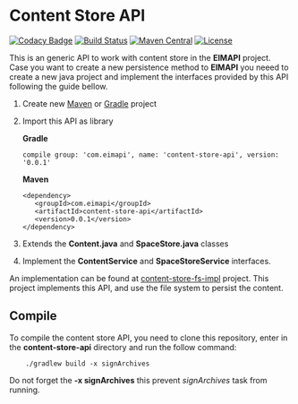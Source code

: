 # Content Store API

[![Codacy Badge](https://api.codacy.com/project/badge/Grade/b53fda8864c8458b86047c14b809b8c7)](https://www.codacy.com/app/gsdenys/content-store-api?utm_source=github.com&utm_medium=referral&utm_content=eimapi/content-store-api&utm_campaign=badger)
[![Build Status](https://travis-ci.org/eimapi/content-store-api.svg?branch=master)](https://travis-ci.org/eimapi/content-store-api) 
[![Maven Central](https://maven-badges.herokuapp.com/maven-central/com.eimapi/content-store-api/badge.svg)](https://maven-badges.herokuapp.com/maven-central/com.eimapi/content-store-api)
[![License](https://img.shields.io/badge/License-Apache%202.0-blue.svg)](https://opensource.org/licenses/Apache-2.0)

This is an generic API to work with content store in the **EIMAPI** project. Case you want to create a new persistence method to **EIMAPI** you neeed to create a new java project and implement the interfaces provided by this API following the guide bellow.

 1. Create new [Maven](http://maven.apache.org) or [Gradle](https://gradle.org/) project
 2. Import this API as library
 
       **Gradle**
       
        compile group: 'com.eimapi', name: 'content-store-api', version: '0.0.1'
    
       **Maven**
             
        <dependency>
           <groupId>com.eimapi</groupId>
           <artifactId>content-store-api</artifactId>
           <version>0.0.1</version>
        </dependency>
 3. Extends the **Content.java** and **SpaceStore.java** classes
 4. Implement the **ContentService** and **SpaceStoreService** interfaces.
 
 
An implementation can be found at [content-store-fs-impl](https://github.com/eimapi/content-store-fs-impl/tree/master) project. This project implements this API, and use the file system to persist the content.

## Compile

To compile the content store API, you need to clone this repository, enter in the **content-store-api** directory and run the follow command:
 
        ./gradlew build -x signArchives
        
Do not forget the **-x signArchives** this prevent *signArchives* task from running.